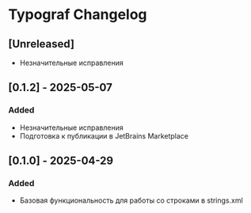<!-- Keep a Changelog guide -> https://keepachangelog.com -->

# Typograf Changelog

## [Unreleased]

- Незначительные исправления

## [0.1.2] - 2025-05-07

### Added 

- Незначительные исправления
- Подготовка к публикации в JetBrains Marketplace

## [0.1.0] - 2025-04-29

### Added

- Базовая функциональность для работы со строками в strings.xml